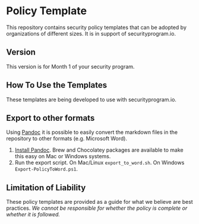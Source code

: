 # Policy Template

This repository contains security policy templates that can be adopted by organizations of different sizes.
It is in support of securityprogram.io.

## Version

This version is for Month 1 of your security program.

## How To Use the Templates

These templates are being developed to use with securityprogram.io.

## Export to other formats

Using [Pandoc](https://pandoc.org) it is possible to easily convert the markdown files in the repository to other
formats (e.g. Microsoft Word).

1. [Install Pandoc](https://pandoc.org/installing.html). Brew and Chocolatey packages are available to make this easy
   on Mac or Windows systems.
1. Run the export script. On Mac/Linux `export_to_word.sh`. On Windows `Export-PolicyToWord.ps1`.

## Limitation of Liability

These policy templates are provided as a guide for what we believe are best practices.  *We cannot be responsible for
whether the policy is complete or whether it is followed.*
